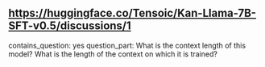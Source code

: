 ## https://huggingface.co/Tensoic/Kan-Llama-7B-SFT-v0.5/discussions/1

contains_question: yes
question_part: What is the context length of this model? What is the length of the context on which it is trained?